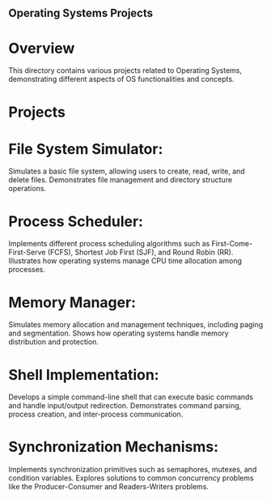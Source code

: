 ## Operating Systems Projects
# Overview
This directory contains various projects related to Operating Systems, demonstrating different aspects of OS functionalities and concepts.

# Projects
# File System Simulator:

Simulates a basic file system, allowing users to create, read, write, and delete files.
Demonstrates file management and directory structure operations.
# Process Scheduler:

Implements different process scheduling algorithms such as First-Come-First-Serve (FCFS), Shortest Job First (SJF), and Round Robin (RR).
Illustrates how operating systems manage CPU time allocation among processes.
# Memory Manager:

Simulates memory allocation and management techniques, including paging and segmentation.
Shows how operating systems handle memory distribution and protection.
# Shell Implementation:

Develops a simple command-line shell that can execute basic commands and handle input/output redirection.
Demonstrates command parsing, process creation, and inter-process communication.
# Synchronization Mechanisms:

Implements synchronization primitives such as semaphores, mutexes, and condition variables.
Explores solutions to common concurrency problems like the Producer-Consumer and Readers-Writers problems.
